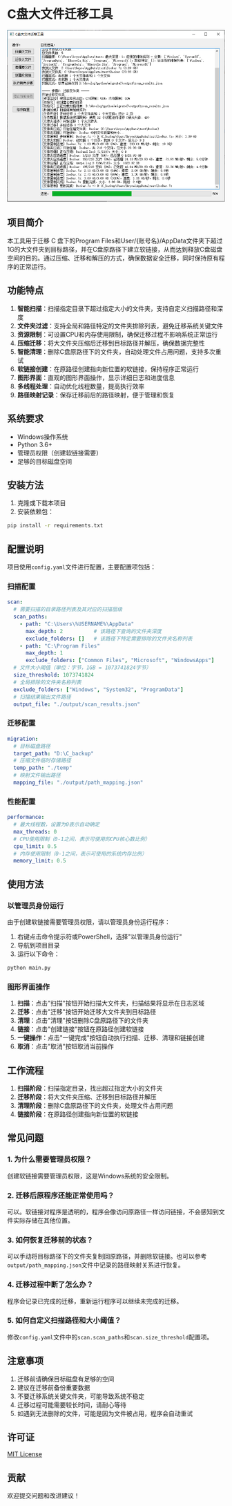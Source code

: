 # C盘大文件迁移工具

![工具截图](./images/screenshot.png)

## 项目简介
本工具用于迁移 C 盘下的Program Files和User/{账号名}/AppData文件夹下超过1G的大文件夹到目标路径，并在C盘原路径下建立软链接，从而达到释放C盘磁盘空间的目的。通过压缩、迁移和解压的方式，确保数据安全迁移，同时保持原有程序的正常运行。

## 功能特点

1. **智能扫描**：扫描指定目录下超过指定大小的文件夹，支持自定义扫描路径和深度
2. **文件夹过滤**：支持全局和路径特定的文件夹排除列表，避免迁移系统关键文件
3. **资源限制**：可设置CPU和内存使用限制，确保迁移过程不影响系统正常运行
4. **压缩迁移**：将大文件夹压缩后迁移到目标路径并解压，确保数据完整性
5. **智能清理**：删除C盘原路径下的文件夹，自动处理文件占用问题，支持多次重试
6. **软链接创建**：在原路径创建指向新位置的软链接，保持程序正常运行
7. **图形界面**：直观的图形界面操作，显示详细日志和进度信息
8. **多线程处理**：自动优化线程数量，提高执行效率
9. **路径映射记录**：保存迁移前后的路径映射，便于管理和恢复

## 系统要求

- Windows操作系统
- Python 3.6+
- 管理员权限（创建软链接需要）
- 足够的目标磁盘空间

## 安装方法

1. 克隆或下载本项目
2. 安装依赖包：

```bash
pip install -r requirements.txt
```

## 配置说明

项目使用`config.yaml`文件进行配置，主要配置项包括：

### 扫描配置

```yaml
scan:
  # 需要扫描的目录路径列表及其对应的扫描层级
  scan_paths:
    - path: "C:\Users\%USERNAME%\AppData"
      max_depth: 2          # 该路径下查询的文件夹深度
      exclude_folders: []   # 该路径下特定需要排除的文件夹名称列表
    - path: "C:\Program Files"
      max_depth: 1
      exclude_folders: ["Common Files", "Microsoft", "WindowsApps"]
  # 文件大小阈值（单位：字节，1GB = 1073741824字节）
  size_threshold: 1073741824
  # 全局排除的文件夹名称列表
  exclude_folders: ["Windows", "System32", "ProgramData"]
  # 扫描结果输出文件路径
  output_file: "./output/scan_results.json"
```

### 迁移配置

```yaml
migration:
  # 目标磁盘路径
  target_path: "D:\C_backup"
  # 压缩文件临时存储路径
  temp_path: "./temp"
  # 映射文件输出路径
  mapping_file: "./output/path_mapping.json"
```

### 性能配置

```yaml
performance:
  # 最大线程数，设置为0表示自动确定
  max_threads: 0
  # CPU使用限制（0-1之间，表示可使用的CPU核心数比例）
  cpu_limit: 0.5
  # 内存使用限制（0-1之间，表示可使用的系统内存比例）
  memory_limit: 0.5
```

## 使用方法

### 以管理员身份运行

由于创建软链接需要管理员权限，请以管理员身份运行程序：

1. 右键点击命令提示符或PowerShell，选择"以管理员身份运行"
2. 导航到项目目录
3. 运行以下命令：

```bash
python main.py
```

### 图形界面操作

1. **扫描**：点击"扫描"按钮开始扫描大文件夹，扫描结果将显示在日志区域
2. **迁移**：点击"迁移"按钮开始迁移大文件夹到目标路径
3. **清理**：点击"清理"按钮删除C盘原路径下的文件夹
4. **链接**：点击"创建链接"按钮在原路径创建软链接
5. **一键操作**：点击"一键完成"按钮自动执行扫描、迁移、清理和链接创建
6. **取消**：点击"取消"按钮取消当前操作

## 工作流程

1. **扫描阶段**：扫描指定目录，找出超过指定大小的文件夹
2. **迁移阶段**：将大文件夹压缩、迁移到目标路径并解压
3. **清理阶段**：删除C盘原路径下的文件夹，处理文件占用问题
4. **链接阶段**：在原路径创建指向新位置的软链接

## 常见问题

### 1. 为什么需要管理员权限？

创建软链接需要管理员权限，这是Windows系统的安全限制。

### 2. 迁移后原程序还能正常使用吗？

可以。软链接对程序是透明的，程序会像访问原路径一样访问链接，不会感知到文件实际存储在其他位置。

### 3. 如何恢复迁移前的状态？

可以手动将目标路径下的文件夹复制回原路径，并删除软链接。也可以参考`output/path_mapping.json`文件中记录的路径映射关系进行恢复。

### 4. 迁移过程中断了怎么办？

程序会记录已完成的迁移，重新运行程序可以继续未完成的迁移。

### 5. 如何自定义扫描路径和大小阈值？

修改`config.yaml`文件中的`scan.scan_paths`和`scan.size_threshold`配置项。

## 注意事项

1. 迁移前请确保目标磁盘有足够的空间
2. 建议在迁移前备份重要数据
3. 不要迁移系统关键文件夹，可能导致系统不稳定
4. 迁移过程可能需要较长时间，请耐心等待
5. 如遇到无法删除的文件，可能是因为文件被占用，程序会自动重试

## 许可证

[MIT License](LICENSE)

## 贡献

欢迎提交问题和改进建议！